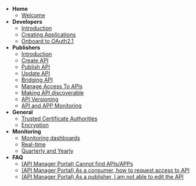 - **Home**
  - [Welcome](docs/home.md)
- **Developers**
  - [Introduction](docs/dev/introduction.md)
  - [Creating Applications](docs/dev/applications.md)
  - [Onboard to OAuth2.1](docs/dev/oauth.md)
- **Publishers**
  - [Introduction](docs/publisher/introduction.md)
  - [Create API](docs/publisher/create-api.md)
  - [Publish API](docs/publisher/publish-api.md)
  - [Update API](docs/publisher/update-api.md)
  - [Bridging API](docs/publisher/bridging-apis.md)
  - [Manage Access To APIs](docs/publisher/manage-access-to-apis.md)
  - [Making API discoverable](docs/publisher/making-api-discoverable)
  - [API Versioning](docs/publisher/api-versioning.md)
  - [API and APP Monitoring](docs/publisher/api-and-app-monitoring.md)
- **General**
  - [Trusted Certificate Authorities](docs/general/trusted-certificate-authorities.md)
  - [Encryption](docs/general/encryption.md)
- **Monitoring**
  - [Monitoring dashboards](docs/monitoring/dashboards.md)
  - [Real-time](docs/monitoring/real-time.md)
  - [Quarterly and Yearly](docs/monitoring/quarterly-and-yearly.md)
- **FAQ**
  - [(API Manager Portal) Cannot find APIs/APPs](docs/faq/cannot-find-api-app.md)
  - [(API Manager Portal) As a consumer, how to request access to API](docs/faq/request-access-to-api.md)
  - [(API Manager Portal) As a publisher, I am not able to edit the API](docs/faq/cannot-edit-api.md)

